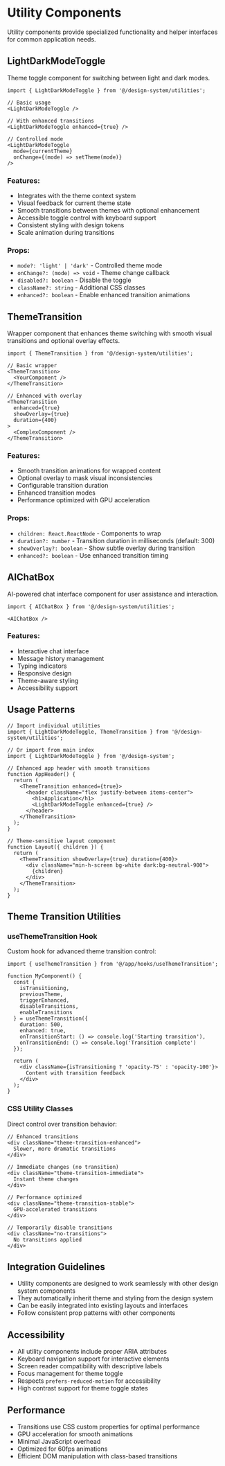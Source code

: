 # Utility Components

Utility components provide specialized functionality and helper interfaces for common application needs.

## LightDarkModeToggle

Theme toggle component for switching between light and dark modes.

```tsx
import { LightDarkModeToggle } from '@/design-system/utilities';

// Basic usage
<LightDarkModeToggle />

// With enhanced transitions
<LightDarkModeToggle enhanced={true} />

// Controlled mode
<LightDarkModeToggle 
  mode={currentTheme}
  onChange={(mode) => setTheme(mode)}
/>
```

### Features:
- Integrates with the theme context system
- Visual feedback for current theme state
- Smooth transitions between themes with optional enhancement
- Accessible toggle control with keyboard support
- Consistent styling with design tokens
- Scale animation during transitions

### Props:
- `mode?: 'light' | 'dark'` - Controlled theme mode
- `onChange?: (mode) => void` - Theme change callback
- `disabled?: boolean` - Disable the toggle
- `className?: string` - Additional CSS classes
- `enhanced?: boolean` - Enable enhanced transition animations

## ThemeTransition

Wrapper component that enhances theme switching with smooth visual transitions and optional overlay effects.

```tsx
import { ThemeTransition } from '@/design-system/utilities';

// Basic wrapper
<ThemeTransition>
  <YourComponent />
</ThemeTransition>

// Enhanced with overlay
<ThemeTransition 
  enhanced={true} 
  showOverlay={true} 
  duration={400}
>
  <ComplexComponent />
</ThemeTransition>
```

### Features:
- Smooth transition animations for wrapped content
- Optional overlay to mask visual inconsistencies
- Configurable transition duration
- Enhanced transition modes
- Performance optimized with GPU acceleration

### Props:
- `children: React.ReactNode` - Components to wrap
- `duration?: number` - Transition duration in milliseconds (default: 300)
- `showOverlay?: boolean` - Show subtle overlay during transition
- `enhanced?: boolean` - Use enhanced transition timing

## AIChatBox

AI-powered chat interface component for user assistance and interaction.

```tsx
import { AIChatBox } from '@/design-system/utilities';

<AIChatBox />
```

### Features:
- Interactive chat interface
- Message history management
- Typing indicators
- Responsive design
- Theme-aware styling
- Accessibility support

## Usage Patterns

```tsx
// Import individual utilities
import { LightDarkModeToggle, ThemeTransition } from '@/design-system/utilities';

// Or import from main index
import { LightDarkModeToggle } from '@/design-system';

// Enhanced app header with smooth transitions
function AppHeader() {
  return (
    <ThemeTransition enhanced={true}>
      <header className="flex justify-between items-center">
        <h1>Application</h1>
        <LightDarkModeToggle enhanced={true} />
      </header>
    </ThemeTransition>
  );
}

// Theme-sensitive layout component
function Layout({ children }) {
  return (
    <ThemeTransition showOverlay={true} duration={400}>
      <div className="min-h-screen bg-white dark:bg-neutral-900">
        {children}
      </div>
    </ThemeTransition>
  );
}
```

## Theme Transition Utilities

### useThemeTransition Hook
Custom hook for advanced theme transition control:

```tsx
import { useThemeTransition } from '@/app/hooks/useThemeTransition';

function MyComponent() {
  const {
    isTransitioning,
    previousTheme,
    triggerEnhanced,
    disableTransitions,
    enableTransitions
  } = useThemeTransition({
    duration: 500,
    enhanced: true,
    onTransitionStart: () => console.log('Starting transition'),
    onTransitionEnd: () => console.log('Transition complete')
  });

  return (
    <div className={isTransitioning ? 'opacity-75' : 'opacity-100'}>
      Content with transition feedback
    </div>
  );
}
```

### CSS Utility Classes
Direct control over transition behavior:

```tsx
// Enhanced transitions
<div className="theme-transition-enhanced">
  Slower, more dramatic transitions
</div>

// Immediate changes (no transition)
<div className="theme-transition-immediate">
  Instant theme changes
</div>

// Performance optimized
<div className="theme-transition-stable">
  GPU-accelerated transitions
</div>

// Temporarily disable transitions
<div className="no-transitions">
  No transitions applied
</div>
```

## Integration Guidelines

- Utility components are designed to work seamlessly with other design system components
- They automatically inherit theme and styling from the design system
- Can be easily integrated into existing layouts and interfaces
- Follow consistent prop patterns with other components

## Accessibility

- All utility components include proper ARIA attributes
- Keyboard navigation support for interactive elements
- Screen reader compatibility with descriptive labels
- Focus management for theme toggle
- Respects `prefers-reduced-motion` for accessibility
- High contrast support for theme toggle states

## Performance

- Transitions use CSS custom properties for optimal performance
- GPU acceleration for smooth animations
- Minimal JavaScript overhead
- Optimized for 60fps animations
- Efficient DOM manipulation with class-based transitions 